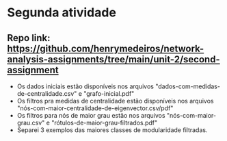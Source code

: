 # Segunda atividade

## Repo link: https://github.com/henrymedeiros/network-analysis-assignments/tree/main/unit-2/second-assignment

- Os dados iniciais estão disponíveis nos arquivos "dados-com-medidas-de-centralidade.csv" e "grafo-inicial.pdf"
- Os filtros pra medidas de centralidade estão disponíveis nos arquivos "nós-com-maior-centralidade-de-eigenvector.csv/pdf"
- Os filtros para nós de maior grau estão nos arquivos "nós-com-maior-grau.csv" e "rótulos-de-maior-grau-filtrados.pdf"
- Separei 3 exemplos das maiores classes de modularidade filtradas.
